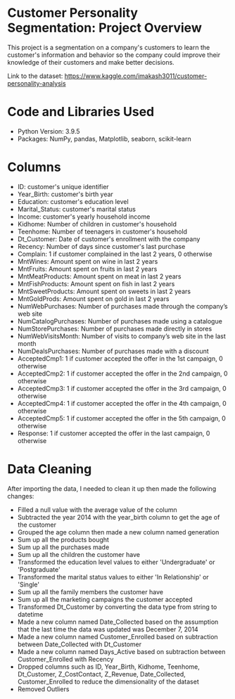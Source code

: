 # Customer Personality Segmentation: Project Overview 
This project is a segmentation on a company's customers to learn the customer's information and behavior so the company could improve their knowledge of their customers and make better decisions.

Link to the dataset: https://www.kaggle.com/imakash3011/customer-personality-analysis

# Code and Libraries Used
* Python Version: 3.9.5
* Packages: NumPy, pandas, Matplotlib, seaborn, scikit-learn

# Columns 
* ID: customer's unique identifier
* Year_Birth: customer's birth year
* Education: customer's education level
* Marital_Status: customer's marital status
* Income: customer's yearly household income
* Kidhome: Number of children in customer's household
* Teenhome: Number of teenagers in customer's household
* Dt_Customer: Date of customer's enrollment with the company
* Recency: Number of days since customer's last purchase
* Complain: 1 if customer complained in the last 2 years, 0 otherwise
* MntWines: Amount spent on wine in last 2 years
* MntFruits: Amount spent on fruits in last 2 years
* MntMeatProducts: Amount spent on meat in last 2 years
* MntFishProducts: Amount spent on fish in last 2 years
* MntSweetProducts: Amount spent on sweets in last 2 years
* MntGoldProds: Amount spent on gold in last 2 years
* NumWebPurchases: Number of purchases made through the company’s web site
* NumCatalogPurchases: Number of purchases made using a catalogue
* NumStorePurchases: Number of purchases made directly in stores
* NumWebVisitsMonth: Number of visits to company’s web site in the last month
* NumDealsPurchases: Number of purchases made with a discount
* AcceptedCmp1: 1 if customer accepted the offer in the 1st campaign, 0 otherwise
* AcceptedCmp2: 1 if customer accepted the offer in the 2nd campaign, 0 otherwise
* AcceptedCmp3: 1 if customer accepted the offer in the 3rd campaign, 0 otherwise
* AcceptedCmp4: 1 if customer accepted the offer in the 4th campaign, 0 otherwise
* AcceptedCmp5: 1 if customer accepted the offer in the 5th campaign, 0 otherwise
* Response: 1 if customer accepted the offer in the last campaign, 0 otherwise

# Data Cleaning
After importing the data, I needed to clean it up then made the following changes:
* Filled a null value with the average value of the column
* Subtracted the year 2014 with the year_birth column to get the age of the customer
* Grouped the age column then made a new column named generation
* Sum up all the products bought
* Sum up all the purchases made
* Sum up all the children the customer have
* Transformed the education level values to either 'Undergraduate' or 'Postgraduate'
* Transformed the marital status values to either 'In Relationship' or 'Single'
* Sum up all the family members the customer have
* Sum up all the marketing campaigns the customer accepted
* Transformed Dt_Customer by converting the data type from string to datetime 
* Made a new column named Date_Collected based on the assumption that the last time the data was updated was December 7, 2014 
* Made a new column named Customer_Enrolled based on subtraction between Date_Collected with Dt_Customer 
* Made a new column named Days_Active based on subtraction between Customer_Enrolled with Recency 
* Dropped columns such as ID, Year_Birth, Kidhome, Teenhome, Dt_Customer, Z_CostContact, Z_Revenue, Date_Collected, Customer_Enrolled to reduce the dimensionality of the dataset
* Removed Outliers











